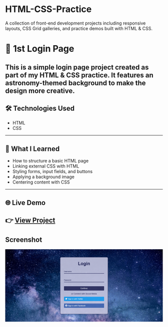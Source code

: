 # HTML-CSS-Practice
A collection of front-end development projects including responsive layouts, CSS Grid galleries, and practice demos built with HTML &amp; CSS.
# 🌌 1st Login Page

This is a simple login page project created as part of my HTML & CSS practice. It features an astronomy-themed background to make the design more creative.
---
## 🛠 Technologies Used
- HTML
- CSS 
---
## 📖 What I Learned
- How to structure a basic HTML page  
- Linking external CSS with HTML  
- Styling forms, input fields, and buttons  
- Applying a background image  
- Centering content with CSS  
---
## 🌐 Live Demo
👉 [View Project](https://maziaramzan80.github.io/HTML-CSS-Practice/1stLoginPage)
---
## Screenshot
![Login Page](1stLoginPage/Screenshot%20(221).png)
